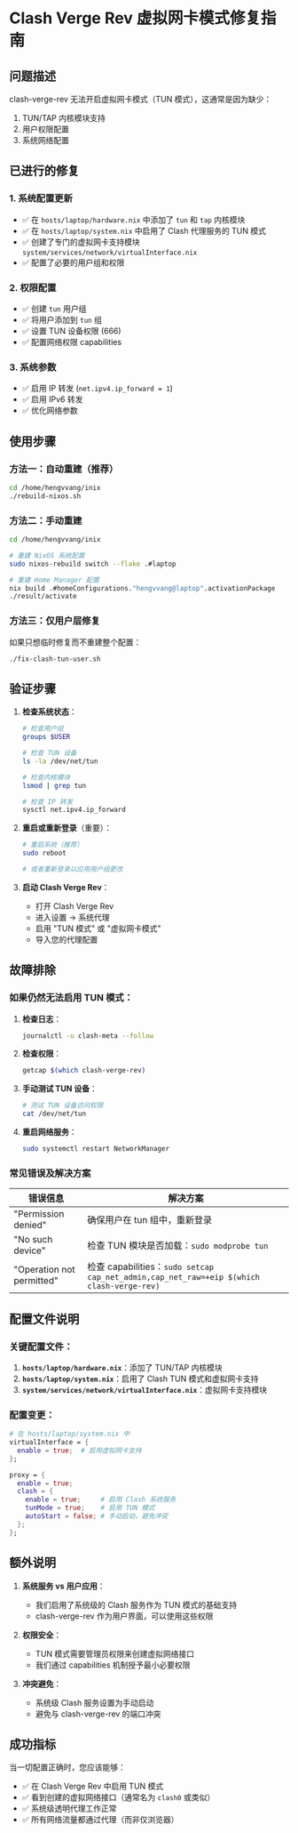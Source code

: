 # Clash Verge Rev 虚拟网卡模式修复指南

## 问题描述

clash-verge-rev 无法开启虚拟网卡模式（TUN 模式），这通常是因为缺少：
1. TUN/TAP 内核模块支持
2. 用户权限配置
3. 系统网络配置

## 已进行的修复

### 1. 系统配置更新

- ✅ 在 `hosts/laptop/hardware.nix` 中添加了 `tun` 和 `tap` 内核模块
- ✅ 在 `hosts/laptop/system.nix` 中启用了 Clash 代理服务的 TUN 模式
- ✅ 创建了专门的虚拟网卡支持模块 `system/services/network/virtualInterface.nix`
- ✅ 配置了必要的用户组和权限

### 2. 权限配置

- ✅ 创建 `tun` 用户组
- ✅ 将用户添加到 `tun` 组
- ✅ 设置 TUN 设备权限 (666)
- ✅ 配置网络权限 capabilities

### 3. 系统参数

- ✅ 启用 IP 转发 (`net.ipv4.ip_forward = 1`)
- ✅ 启用 IPv6 转发
- ✅ 优化网络参数

## 使用步骤

### 方法一：自动重建（推荐）

```bash
cd /home/hengvvang/inix
./rebuild-nixos.sh
```

### 方法二：手动重建

```bash
cd /home/hengvvang/inix

# 重建 NixOS 系统配置
sudo nixos-rebuild switch --flake .#laptop

# 重建 Home Manager 配置
nix build .#homeConfigurations."hengvvang@laptop".activationPackage
./result/activate
```

### 方法三：仅用户层修复

如果只想临时修复而不重建整个配置：

```bash
./fix-clash-tun-user.sh
```

## 验证步骤

1. **检查系统状态**：
   ```bash
   # 检查用户组
   groups $USER
   
   # 检查 TUN 设备
   ls -la /dev/net/tun
   
   # 检查内核模块
   lsmod | grep tun
   
   # 检查 IP 转发
   sysctl net.ipv4.ip_forward
   ```

2. **重启或重新登录**（重要）：
   ```bash
   # 重启系统（推荐）
   sudo reboot
   
   # 或者重新登录以应用用户组更改
   ```

3. **启动 Clash Verge Rev**：
   - 打开 Clash Verge Rev
   - 进入设置 → 系统代理
   - 启用 "TUN 模式" 或 "虚拟网卡模式"
   - 导入您的代理配置

## 故障排除

### 如果仍然无法启用 TUN 模式：

1. **检查日志**：
   ```bash
   journalctl -u clash-meta --follow
   ```

2. **检查权限**：
   ```bash
   getcap $(which clash-verge-rev)
   ```

3. **手动测试 TUN 设备**：
   ```bash
   # 测试 TUN 设备访问权限
   cat /dev/net/tun
   ```

4. **重启网络服务**：
   ```bash
   sudo systemctl restart NetworkManager
   ```

### 常见错误及解决方案

| 错误信息 | 解决方案 |
|---------|---------|
| "Permission denied" | 确保用户在 tun 组中，重新登录 |
| "No such device" | 检查 TUN 模块是否加载：`sudo modprobe tun` |
| "Operation not permitted" | 检查 capabilities：`sudo setcap cap_net_admin,cap_net_raw=+eip $(which clash-verge-rev)` |

## 配置文件说明

### 关键配置文件：

1. **`hosts/laptop/hardware.nix`**：添加了 TUN/TAP 内核模块
2. **`hosts/laptop/system.nix`**：启用了 Clash TUN 模式和虚拟网卡支持
3. **`system/services/network/virtualInterface.nix`**：虚拟网卡支持模块

### 配置变更：

```nix
# 在 hosts/laptop/system.nix 中
virtualInterface = {
  enable = true;  # 启用虚拟网卡支持
};

proxy = {
  enable = true;
  clash = {
    enable = true;     # 启用 Clash 系统服务
    tunMode = true;    # 启用 TUN 模式
    autoStart = false; # 手动启动，避免冲突
  };
};
```

## 额外说明

1. **系统服务 vs 用户应用**：
   - 我们启用了系统级的 Clash 服务作为 TUN 模式的基础支持
   - clash-verge-rev 作为用户界面，可以使用这些权限

2. **权限安全**：
   - TUN 模式需要管理员权限来创建虚拟网络接口
   - 我们通过 capabilities 机制授予最小必要权限

3. **冲突避免**：
   - 系统级 Clash 服务设置为手动启动
   - 避免与 clash-verge-rev 的端口冲突

## 成功指标

当一切配置正确时，您应该能够：
- ✅ 在 Clash Verge Rev 中启用 TUN 模式
- ✅ 看到创建的虚拟网络接口（通常名为 `clash0` 或类似）
- ✅ 系统级透明代理工作正常
- ✅ 所有网络流量都通过代理（而非仅浏览器）
